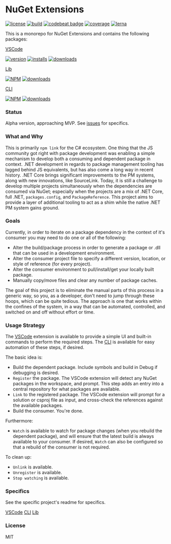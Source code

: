 # NuGet Extensions

[![license](https://img.shields.io/github/license/mashape/apistatus.svg)]()
[![build](https://img.shields.io/travis/randymarsh77/nuget-extensions.svg)](https://travis-ci.org/randymarsh77/nuget-extensions)
[![codebeat badge](https://codebeat.co/badges/c16bbce0-4382-4e9f-b4ee-b2b8a7a38ac0)](https://codebeat.co/projects/github-com-randymarsh77-nuget-extensions)
[![coverage](https://img.shields.io/codecov/c/github/randymarsh77/nuget-extensions.svg)](https://codecov.io/gh/randymarsh77/nuget-extensions)
[![lerna](https://img.shields.io/badge/maintained%20with-lerna-cc00ff.svg)](https://lernajs.io/)

This is a monorepo for NuGet Extensions and contains the following packages:

[VSCode](packages/vscode/README.md)

[![version](https://vsmarketplacebadge.apphb.com/version-short/randymarsh77.nuget-extensions-vscode.svg)]()
[![installs](https://img.shields.io/visual-studio-marketplace/i/randymarsh77.nuget-extensions-vscode.svg)]()
[![downloads](https://img.shields.io/visual-studio-marketplace/d/randymarsh77.nuget-extensions-vscode.svg)]()

[Lib](packages/lib/README.md)

[![NPM](https://img.shields.io/npm/v/nuget-extensions-lib.svg)]()
[![downloads](https://img.shields.io/npm/dt/nuget-extensions-lib.svg)]()

[CLI](packages/cli/README.md)

[![NPM](https://img.shields.io/npm/v/nuget-extensions.svg)]()
[![downloads](https://img.shields.io/npm/dt/nuget-extensions.svg)]()

### Status

Alpha version, approaching MVP. See [issues](https://github.com/randymarsh77/nuget-extensions/issues) for specifics.

### What and Why

This is primarily `npm link` for the C# ecosystem. One thing that the JS community got right with package development was enabling a simple mechanism to develop both a consuming and dependent package in context. .NET development in regards to package management tooling has lagged behind JS equivalents, but has also come a long way in recent history. .NET Core brings significant improvements to the PM systems, along with new innovations, like SourceLink. Today, it is still a challenge to develop multiple projects simultaneously when the dependencies are consumed via NuGet; especially when the projects are a mix of .NET Core, full .NET, `packages.config`, and `PackageReference`. This project aims to provide a layer of additional tooling to act as a shim while the native .NET PM system gains ground.

### Goals

Currently, in order to iterate on a package dependency in the context of it's consumer you may need to do one or all of the following:

- Alter the build/package process in order to generate a package or .dll that can be used in a development environment.
- Alter the consumer project file to specify a different version, location, or style of reference (for every project).
- Alter the consumer environment to pull/install/get your locally built package.
- Manually copy/move files and clear any number of package caches.

The goal of this project is to eliminate the manual parts of this process in a generic way, so you, as a developer, don't need to jump through these hoops, which can be quite tedious. The approach is one that works within the confines of the system, in a way that can be automated, controlled, and switched on and off without effort or time.

### Usage Strategy

The [VSCode](packages/vscode/README.md) extension is available to provide a simple UI and built-in commands to perform the required steps. The [CLI](packages/cli/README.md) is available for easy automation of these steps, if desired.

The basic idea is:

- Build the dependent package. Include symbols and build in Debug if debugging is desired.
- `Register` the package. The VSCode extension will detect any NuGet packages in the workspace, and prompt. This step adds an entry into a central repository for what packages are available.
- `Link` to the registered package. The VSCode extension will prompt for a solution or csproj file as input, and cross-check the references against the available packages.
- Build the consumer. You're done.

Furthermore:

- `Watch` is available to watch for package changes (when you rebuild the dependent package), and will ensure that the latest build is always available to your consumer. If desired, `Watch` can also be configured so that a rebuild of the consumer is not required.

To clean up:

- `Unlink` is available.
- `Unregister` is available.
- `Stop watching` is available.

### Specifics

See the specific project's readme for specifics.

[VSCode](packages/vscode/README.md)
[CLI](packages/cli/README.md)
[Lib](packages/lib/README.md)

### License

MIT
